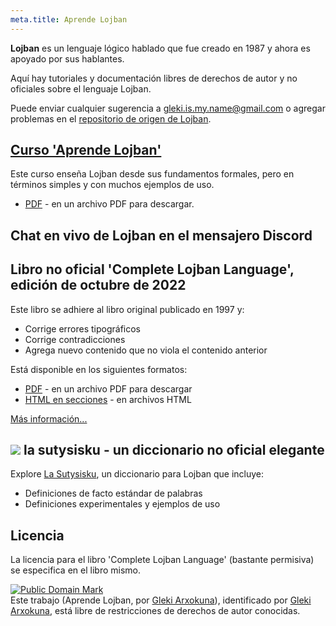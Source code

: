 ```yaml
---
meta.title: Aprende Lojban
---
```


**Lojban** es un lenguaje lógico hablado que fue creado en 1987 y ahora es apoyado por sus hablantes.

Aquí hay tutoriales y documentación libres de derechos de autor y no oficiales sobre el lenguaje Lojban.

Puede enviar cualquier sugerencia a [gleki.is.my.name@gmail.com](mailto:gleki.is.my.name@gmail.com) o agregar problemas en el [repositorio de origen de Lojban](https://github.com/la-lojban/lojban-made-easy/issues).
## [Curso 'Aprende Lojban'](/books/learn-lojban)

Este curso enseña Lojban desde sus fundamentos formales, pero en términos simples y con muchos ejemplos de uso.

* [PDF](/vreji/uencu/learn-lojban.pdf) - en un archivo PDF para descargar.

## Chat en vivo de Lojban en el mensajero Discord
## Libro no oficial 'Complete Lojban Language', edición de octubre de 2022

Este libro se adhiere al libro original publicado en 1997 y:

* Corrige errores tipográficos
* Corrige contradicciones
* Agrega nuevo contenido que no viola el contenido anterior

Está disponible en los siguientes formatos:

* [PDF](https://la-lojban.github.io/uncll/uncll-1.2.15/cll.pdf) - en un archivo PDF para descargar
* [HTML en secciones](https://la-lojban.github.io/uncll/uncll-1.2.15/xhtml_section_chunks/) - en archivos HTML
<!-- * [EPUB](https://la-lojban.github.io/uncll/uncll-1.2.15/cll.epub) - como un libro EPUB -->

[Más información...](/articles/complete-lojban-language)
## ![](https://la-lojban.github.io/sutysisku/pixra/snime.svg) la sutysisku - un diccionario no oficial elegante

Explore [La Sutysisku](https://la-lojban.github.io/sutysisku/en/#seskari=cnano&sisku=coi_munje), un diccionario para Lojban que incluye:

* Definiciones de facto estándar de palabras
* Definiciones experimentales y ejemplos de uso
## Licencia

La licencia para el libro 'Complete Lojban Language' (bastante permisiva) se especifica en el libro mismo.

<p xmlns:dct="https://purl.org/dc/terms/">
<a rel="license" href="http://creativecommons.org/publicdomain/mark/1.0/">
<img src="https://i.creativecommons.org/p/mark/1.0/88x31.png"
     style="border-style: none;" alt="Public Domain Mark" />
</a>
<br />
Este trabajo (<span property="dct:title">Aprende Lojban</span>, por <a href="https://lojban.pw" rel="dct:creator"><span property="dct:title">Gleki Arxokuna</span></a>), identificado por <a href="https://lojban.pw" rel="dct:publisher"><span property="dct:title">Gleki Arxokuna</span></a>, está libre de restricciones de derechos de autor conocidas.
</p>